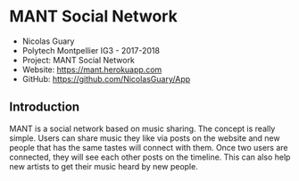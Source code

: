 # MANT Social Network

- Nicolas Guary
- Polytech Montpellier IG3 - 2017-2018
- Project: MANT Social Network
- Website: https://mant.herokuapp.com
- GitHub: https://github.com/NicolasGuary/App

## Introduction

MANT is a social network based on music sharing. The concept is really simple. Users can share music they like via posts on the website and new people that has the same tastes will connect with them. Once two users are connected, they will see each other posts on the timeline. This can also help new artists to get their music heard by new people. 
